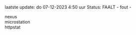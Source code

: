 laatste update: 
do 07-12-2023  4:50   uur 
Status: FAALT - fout - 
<div class="service R">nexus</div><div class="service R">microstation</div><div class="service G">httpstat</div>